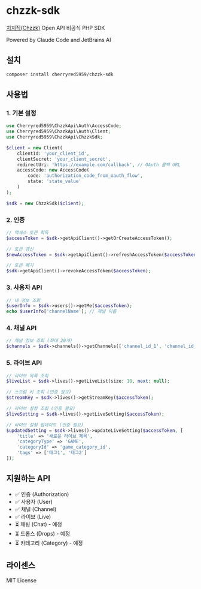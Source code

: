 # chzzk-sdk
[치지직(Chzzk)](https://chzzk.gitbook.io/chzzk) Open API 비공식 PHP SDK

Powered by Claude Code and JetBrains AI

## 설치

```bash
composer install cherryred5959/chzzk-sdk
```

## 사용법

### 1. 기본 설정

```php
use Cherryred5959\ChzzkApi\Auth\AccessCode;
use Cherryred5959\ChzzkApi\Auth\Client;
use Cherryred5959\ChzzkApi\ChzzkSdk;

$client = new Client(
    clientId: 'your_client_id',
    clientSecret: 'your_client_secret',
    redirectUri: 'https://example.com/callback', // OAuth 콜백 URL
    accessCode: new AccessCode(
        code: 'authorization_code_from_oauth_flow',
        state: 'state_value'
    )
);

$sdk = new ChzzkSdk($client);
```

### 2. 인증

```php
// 액세스 토큰 획득
$accessToken = $sdk->getApiClient()->getOrCreateAccessToken();

// 토큰 갱신
$newAccessToken = $sdk->getApiClient()->refreshAccessToken($accessToken);

// 토큰 폐기
$sdk->getApiClient()->revokeAccessToken($accessToken);
```

### 3. 사용자 API

```php
// 내 정보 조회
$userInfo = $sdk->users()->getMe($accessToken);
echo $userInfo['channelName']; // 채널 이름
```

### 4. 채널 API

```php
// 채널 정보 조회 (최대 20개)
$channels = $sdk->channels()->getChannels(['channel_id_1', 'channel_id_2']);
```

### 5. 라이브 API

```php
// 라이브 목록 조회
$liveList = $sdk->lives()->getLiveList(size: 10, next: null);

// 스트림 키 조회 (인증 필요)
$streamKey = $sdk->lives()->getStreamKey($accessToken);

// 라이브 설정 조회 (인증 필요)
$liveSetting = $sdk->lives()->getLiveSetting($accessToken);

// 라이브 설정 업데이트 (인증 필요)
$updatedSetting = $sdk->lives()->updateLiveSetting($accessToken, [
    'title' => '새로운 라이브 제목',
    'categoryType' => 'GAME',
    'categoryId' => 'game_category_id',
    'tags' => ['태그1', '태그2']
]);
```

## 지원하는 API

- ✅ 인증 (Authorization)
- ✅ 사용자 (User)  
- ✅ 채널 (Channel)
- ✅ 라이브 (Live)
- ⏳ 채팅 (Chat) - 예정
- ⏳ 드롭스 (Drops) - 예정
- ⏳ 카테고리 (Category) - 예정

## 라이센스

MIT License

